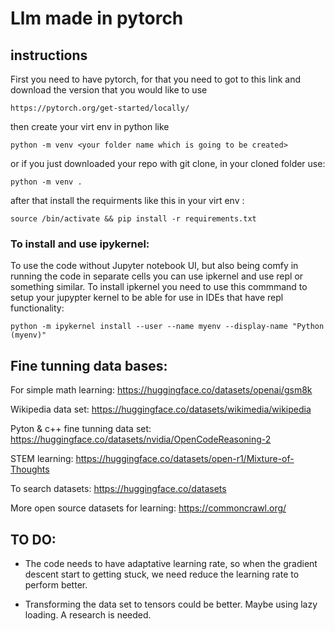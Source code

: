 # Llm made in pytorch 

## instructions
First you need to have pytorch, for that you need to got to this link and download the version that you would like to use

```
https://pytorch.org/get-started/locally/
```

then create your virt env in python like 

```
python -m venv <your folder name which is going to be created>
```

or if you just downloaded your repo with git clone, in your cloned folder use:

```
python -m venv .
```

after that install the requirments like this in your virt env : 

```
source /bin/activate && pip install -r requirements.txt
```

### To install and use ipykernel:

To use the code without Jupyter notebook UI, but also being comfy in running the code in separate cells you can use ipkernel and use repl or something similar. To install ipkernel you need to use this commmand to setup your jupypter kernel to be able for use in IDEs that have repl functionality:

```
python -m ipykernel install --user --name myenv --display-name "Python (myenv)"
```

## Fine tunning data bases: 


For simple math learning:
https://huggingface.co/datasets/openai/gsm8k

Wikipedia data set:
https://huggingface.co/datasets/wikimedia/wikipedia

Pyton & c++ fine tunning data set:
https://huggingface.co/datasets/nvidia/OpenCodeReasoning-2

STEM learning: 
https://huggingface.co/datasets/open-r1/Mixture-of-Thoughts

To search datasets: https://huggingface.co/datasets

More open source datasets for learning:
https://commoncrawl.org/


## TO DO:
- The code needs to have adaptative learning rate, so when the gradient descent start to getting stuck, we need reduce the learning rate to perform better.

- Transforming the data set to tensors could be better. Maybe using lazy loading. A research is needed.

